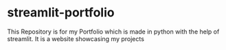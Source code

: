 # streamlit-portfolio
This Repository is for my Portfolio which is made in python with the help of streamlit. It is a website showcasing my projects
